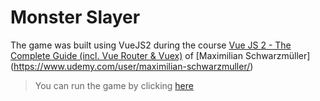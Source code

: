 # Monster Slayer
The game was built using VueJS2 during the course [Vue JS 2 - The Complete Guide (incl. Vue Router & Vuex)](https://www.udemy.com/course/vuejs-2-the-complete-guide/) of [Maximilian Schwarzmüller] (https://www.udemy.com/user/maximilian-schwarzmuller/)
> You can run the game by clicking [here](https://mihneacristian.github.io/MonsterSlayer_VueJS/)
